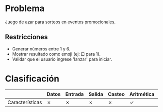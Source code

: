 # Problema

Juego de azar para sorteos en eventos promocionales.

## Restricciones

- Generar números entre 1 y 6.
- Mostrar resultado como emoji (ej: ⚀ para 1).
- Validar que el usuario ingrese 'lanzar' para iniciar.

# Clasificación
|  | Datos | Entrada | Salida | Casteo | Aritmética | Relacionales | Lógicos | Condicionales | Ciclo | Matrices | Funciones |
|----------|-------|---------|--------|--------|------------|--------------|---------|---------------|-------|----------|-------------|
| Características | ✗ | ✗ | ✗ | ✗ | ✓ | ✗ | ✗ | ✗ | ✓ | ✗ | ✗ |
